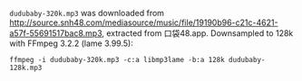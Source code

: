 `dudubaby-320k.mp3` was downloaded from <http://source.snh48.com/mediasource/music/file/19190b96-c21c-4621-a57f-55691517bac8.mp3>, extracted from 口袋48.app. Downsampled to 128k with FFmpeg 3.2.2 (lame 3.99.5):

```
ffmpeg -i dudubaby-320k.mp3 -c:a libmp3lame -b:a 128k dudubaby-128k.mp3
```
